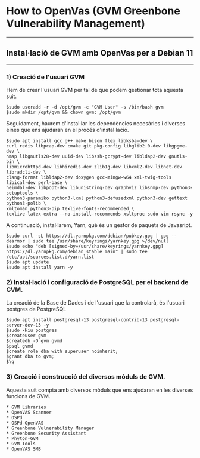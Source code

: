 # How to OpenVas (GVM Greenbone Vulnerability Management)

---

## Instal·lació de GVM amb OpenVas per a Debian 11


---

### 1) Creació de l'usuari GVM

Hem de crear l'usuari GVM per tal de que podem gestionar tota aquesta suit.

```
$sudo useradd -r -d /opt/gvm -c "GVM User" -s /bin/bash gvm
$sudo mkdir /opt/gvm && chown gvm: /opt/gvm
```
Seguidament, haurem d'instal·lar les dependències necesàries i diverses eines que ens ajudaran en el procés d'instal·lació.
```
$sudo apt install gcc g++ make bison flex libksba-dev \
curl redis libpcap-dev cmake git pkg-config libglib2.0-dev libgpgme-dev \
nmap libgnutls28-dev uuid-dev libssh-gcrypt-dev libldap2-dev gnutls-bin \
libmicrohttpd-dev libhiredis-dev zlib1g-dev libxml2-dev libnet-dev libradcli-dev \
clang-format libldap2-dev doxygen gcc-mingw-w64 xml-twig-tools libical-dev perl-base \
heimdal-dev libpopt-dev libunistring-dev graphviz libsnmp-dev python3-setuptools \
python3-paramiko python3-lxml python3-defusedxml python3-dev gettext python3-polib \
xmltoman python3-pip texlive-fonts-recommended \
texlive-latex-extra --no-install-recommends xsltproc sudo vim rsync -y
```

A continuació, instal·larem, Yarn, què és un gestor de paquets de Javasript.

```
$sudo curl -sL https://dl.yarnpkg.com/debian/pubkey.gpg | gpg --dearmor | sudo tee /usr/share/keyrings/yarnkey.gpg >/dev/null
$sudo echo "deb [signed-by=/usr/share/keyrings/yarnkey.gpg] https://dl.yarnpkg.com/debian stable main" | sudo tee /etc/apt/sources.list.d/yarn.list
$sudo apt update
$sudo apt install yarn -y
```

### 2) Instal·lació i configuració de PostgreSQL per el backend de GVM.

La creació de la Base de Dades i de l'usuari que la controlarà, és l'usuari postgres de PostgreSQL
```
$sudo apt install postgresql-13 postgresql-contrib-13 postgresql-server-dev-13 -y
$sudo -Hiu postgres
$createuser gvm
$createdb -O gvm gvmd
$psql gvmd
$create role dba with superuser noinherit;
$grant dba to gvm;
$\q
```

### 3) Creació i construcció del diversos mòduls de GVM.

Aquesta suit compta amb diversos mòduls que ens ajudaran en les diverses funcions de GVM.

```
* GVM Libraries
* OpenVAS Scanner
* OSPd
* OSPd-OpenVAS
* Greenbone Vulnerability Manager
* Greenbone Security Assistant
* Phyton-GVM
* GVM-Tools
* OpenVAS SMB
```

